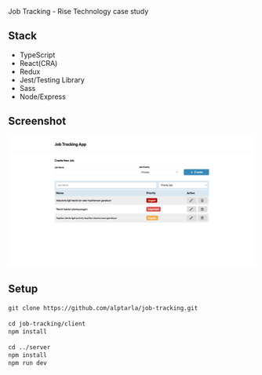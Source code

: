 Job Tracking - Rise Technology case study

## Stack

- TypeScript
- React(CRA)
- Redux
- Jest/Testing Library
- Sass
- Node/Express

## Screenshot

![app-screenshot](./app-screenshot.png)

## Setup

```
git clone https://github.com/alptarla/job-tracking.git

cd job-tracking/client
npm install

cd ../server
npm install
npm run dev
```
